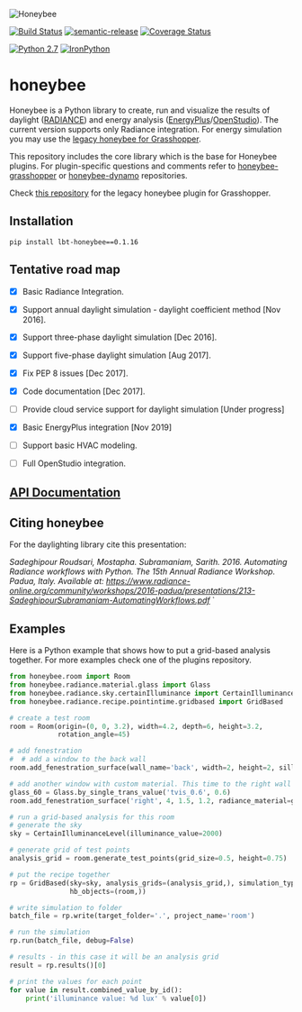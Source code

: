 ![Honeybee](http://www.ladybug.tools/assets/img/honeybee.png)

[![Build Status](https://travis-ci.org/ladybug-tools/honeybee.svg?branch=master)](https://travis-ci.org/ladybug-tools/honeybee)
[![semantic-release](https://img.shields.io/badge/%20%20%F0%9F%93%A6%F0%9F%9A%80-semantic--release-e10079.svg)](https://github.com/semantic-release/semantic-release)
[![Coverage Status](https://coveralls.io/repos/github/ladybug-tools/honeybee/badge.svg)](https://coveralls.io/github/ladybug-tools/honeybee)

[![Python 2.7](https://img.shields.io/badge/python-2.7-green.svg)](https://www.python.org/downloads/release/python-270/) [![IronPython](https://img.shields.io/badge/ironpython-2.7-red.svg)](https://github.com/IronLanguages/ironpython2/releases/tag/ipy-2.7.8/)

# honeybee

Honeybee is a Python library to create, run and visualize the results of daylight ([RADIANCE](https://radiance-online.org//)) and energy analysis ([EnergyPlus](https://energyplus.net/)/[OpenStudio](https://www.openstudio.net/)). The current version supports only Radiance integration. For energy simulation you may use the [legacy honeybee for Grasshopper](https://github.com/mostaphaRoudsari/honeybee).

This repository includes the core library which is the base for Honeybee plugins. For plugin-specific questions and comments refer to [honeybee-grasshopper](https://github.com/ladybug-tools/honeybee-grasshopper) or [honeybee-dynamo](https://github.com/ladybug-tools/honeybee-dynamo) repositories.

Check [this repository](https://github.com/mostaphaRoudsari/honeybee) for the legacy honeybee plugin for Grasshopper.

## Installation

```
pip install lbt-honeybee==0.1.16
```

## Tentative road map
- [x] Basic Radiance Integration.
- [x] Support annual daylight simulation - daylight coefficient method [Nov 2016].
- [x] Support three-phase daylight simulation [Dec 2016].
- [x] Support five-phase daylight simulation [Aug 2017].
- [x] Fix PEP 8 issues [Dec 2017].
- [x] Code documentation [Dec 2017].
- [ ] Provide cloud service support for daylight simulation [Under progress]
- [x] Basic EnergyPlus integration [Nov 2019]
- [ ] Support basic HVAC modeling.
- [ ] Full OpenStudio integration.


## [API Documentation](http://ladybug-tools.github.io/apidoc/honeybee)

## Citing honeybee

For the daylighting library cite this presentation:

*Sadeghipour Roudsari, Mostapha. Subramaniam, Sarith. 2016. Automating Radiance workflows with Python. The 15th Annual Radiance Workshop. Padua, Italy. Available at: https://www.radiance-online.org/community/workshops/2016-padua/presentations/213-SadeghipourSubramaniam-AutomatingWorkflows.pdf*
`

## Examples
Here is a Python example that shows how to put a grid-based analysis together. For more examples check one of the plugins repository.

```python
from honeybee.room import Room
from honeybee.radiance.material.glass import Glass
from honeybee.radiance.sky.certainIlluminance import CertainIlluminanceLevel
from honeybee.radiance.recipe.pointintime.gridbased import GridBased

# create a test room
room = Room(origin=(0, 0, 3.2), width=4.2, depth=6, height=3.2,
            rotation_angle=45)

# add fenestration
#  # add a window to the back wall
room.add_fenestration_surface(wall_name='back', width=2, height=2, sill_height=0.7)

# add another window with custom material. This time to the right wall
glass_60 = Glass.by_single_trans_value('tvis_0.6', 0.6)
room.add_fenestration_surface('right', 4, 1.5, 1.2, radiance_material=glass_60)

# run a grid-based analysis for this room
# generate the sky
sky = CertainIlluminanceLevel(illuminance_value=2000)

# generate grid of test points
analysis_grid = room.generate_test_points(grid_size=0.5, height=0.75)

# put the recipe together
rp = GridBased(sky=sky, analysis_grids=(analysis_grid,), simulation_type=0,
               hb_objects=(room,))

# write simulation to folder
batch_file = rp.write(target_folder='.', project_name='room')

# run the simulation
rp.run(batch_file, debug=False)

# results - in this case it will be an analysis grid
result = rp.results()[0]

# print the values for each point
for value in result.combined_value_by_id():
    print('illuminance value: %d lux' % value[0])
```
